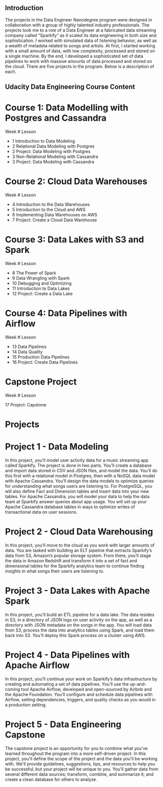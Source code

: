 ## Introduction

The projects in the Data Engineer Nanodegree program were designed in collaboration with a group of highly talented industry professionals. The projects took me to a role of a Data Engineer at a fabricated data streaming company called “Sparkify” as it scaled its data engineering in both size and sophistication. I worked with simulated data of listening behavior, as well as a wealth of metadata related to songs and artists. At first, I started working with a small amount of data, with low complexity, processed and stored on a single machine. By the end, I developed a sophisticated set of data pipelines to work with massive amounts of data processed and stored on the cloud. There are five projects in the program. Below is a description of each.

## Udacity Data Engineering Course Content

# Course 1: Data Modelling with Postgres and Cassandra

Week # Lesson

* 1 Introduction to Data Modeling
* 2 Relational Data Modeling with Postgres
* 2 Project: Data Modeling with Postgres
* 3 Non-Relational Modeling with Cassandra
* 3 Project: Data Modeling with Cassandra

# Course 2: Cloud Data Warehouses

Week # Lesson

* 4 Introduction to the Data Warehouses
* 5 Introduction to the Cloud and AWS
* 6 Implementing Data Warehouses on AWS
* 7 Project: Create a Cloud Data Warehouse

# Course 3: Data Lakes with S3 and Spark

Week # Lesson

* 8 The Power of Spark
* 9 Data Wrangling with Spark
* 10 Debugging and Optimizing
* 11 Introduction to Data Lakes
* 12 Project: Create a Data Lake

# Course 4: Data Pipelines with Airflow

Week # Lesson

* 13 Data Pipelines
* 14 Data Quality
* 15 Production Data Pipelines
* 16 Project: Create Data Pipelines

# Capstone Project

Week # Lesson

17 Project: Capstone

# Projects

# Project 1 - Data Modeling

In this project, you’ll model user activity data for a music streaming app called Sparkify. The project is done in two parts. You’ll create a database and import data stored in CSV and JSON files, and model the data. You’ll do this first with a relational model in Postgres, then with a NoSQL data model with Apache Cassandra. You’ll design the data models to optimize queries for understanding what songs users are listening to. For PostgreSQL, you will also define Fact and Dimension tables and insert data into your new tables. For Apache Cassandra, you will model your data to help the data team at Sparkify answer queries about app usage. You will set up your Apache Cassandra database tables in ways to optimize writes of transactional data on user sessions.

# Project 2 - Cloud Data Warehousing

In this project, you’ll move to the cloud as you work with larger amounts of data. You are tasked with building an ELT pipeline that extracts Sparkify’s data from S3, Amazon’s popular storage system. From there, you’ll stage the data in Amazon Redshift and transform it into a set of fact and dimensional tables for the Sparkify analytics team to continue finding insights in what songs their users are listening to.

# Project 3 - Data Lakes with Apache Spark

In this project, you'll build an ETL pipeline for a data lake. The data resides in S3, in a directory of JSON logs on user activity on the app, as well as a directory with JSON metadata on the songs in the app. You will load data from S3, process the data into analytics tables using Spark, and load them back into S3. You'll deploy this Spark process on a cluster using AWS.

# Project 4 - Data Pipelines with Apache Airflow

In this project, you’ll continue your work on Sparkify’s data infrastructure by creating and automating a set of data pipelines. You’ll use the up-and-coming tool Apache Airflow, developed and open-sourced by Airbnb and the Apache Foundation. You’ll configure and schedule data pipelines with Airflow, setting dependencies, triggers, and quality checks as you would in a production setting.

# Project 5 - Data Engineering Capstone

The capstone project is an opportunity for you to combine what you've learned throughout the program into a more self-driven project. In this project, you'll define the scope of the project and the data you'll be working with. We'll provide guidelines, suggestions, tips, and resources to help you be successful, but your project will be unique to you. You'll gather data from several different data sources; transform, combine, and summarize it; and create a clean database for others to analyze.
